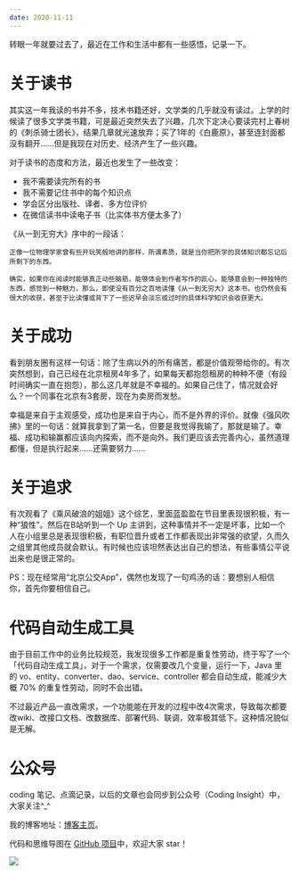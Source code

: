 ```yaml
---
date: 2020-11-11
---
```


转眼一年就要过去了，最近在工作和生活中都有一些感悟，记录一下。

# 关于读书
其实这一年我读的书并不多，技术书籍还好，文学类的几乎就没有读过。上学的时候读了很多文学类书籍，可是最近突然失去了兴趣，几次下定决心要读完村上春树的《刺杀骑士团长》，结果几章就光速放弃；买了1年的《白鹿原》，甚至连封面都没有翻开……但是我现在对历史、经济产生了一些兴趣。

对于读书的态度和方法，最近也发生了一些改变：
* 我不需要读完所有的书
* 我不需要记住书中的每个知识点
* 学会区分出版社、译者、多方位评价
* 在微信读书中读电子书（比实体书方便太多了）

《从一到无穷大》序中的一段话：

    正像一位物理学家曾有些开玩笑般地讲的那样，所谓素质，就是当你把所学的具体知识都忘记后所剩下的东西。

    确实，如果你在阅读时能够真正动些脑筋，能够体会到作者写作的匠心，能够意会到一种独特的东西，感觉到一种魅力，那么，即使没有百分之百地读懂《从一到无穷大》这本书，也仍然会有很大的收获，甚至于比读懂或背下了一些迟早会淡忘或过时的具体科学知识会收获更大。

# 关于成功

看到朋友圈有这样一句话：除了生病以外的所有痛苦，都是价值观带给你的。有次突然想到，自己已经在北京租房4年多了，如果每天都抱怨租房的种种不便（有段时间确实一直在抱怨），那么这几年就是不幸福的。如果自己住了，情况就会好么？一个同事在北京有3套房，现在为卖房而发愁。

幸福是来自于主观感受，成功也是来自于内心，而不是外界的评价。就像《强风吹拂》里的一句话：就算我拿到了第一名，但要是我觉得我输了，那就是输了。幸福、成功和输赢都应该向内探索，而不是向外。我们更应该去完善内心，虽然道理都懂，但是执行起来……还需要努力……

# 关于追求

有次观看了《乘风破浪的姐姐》这个综艺，里面蓝盈盈在节目里表现很积极，有一种“狼性”。然后在B站听到一个 Up 主讲到，这种事情并不一定是坏事，比如一个人在小组里总是表现很积极，有职位晋升或者工作都表现出非常强的欲望，久而久之组里其他成员就会默认。有时候也应该坦然表达出自己的想法，有些事情公平说出来也是很正常的。

PS：现在经常用“北京公交App”，偶然也发现了一句鸡汤的话：要想别人相信你，首先你要相信自己。

# 代码自动生成工具

由于目前工作中的业务比较规范，我发现很多工作都是重复性劳动，终于写了一个「代码自动生成工具」，对于一个需求，仅需要改几个变量，运行一下，Java 里的 vo、entity、converter、dao、service、controller 都会自动生成，能减少大概 70% 的重复性劳动，同时不会出错。

不过最近产品一直改需求，一个功能能在开发的过程中改4次需求，导致每次都要改wiki、改接口文档、改数据库、部署代码、联调，效率极其低下。这种情况貌似是无解。

# 公众号

coding 笔记、点滴记录，以后的文章也会同步到公众号（Coding Insight）中，大家关注^_^

我的博客地址：[博客主页](https://yano-nankai.notion.site/yano-nankai/Yano-Space-ff42bde7acd1467eb3ae63dc0d4a9f8c)。

代码和思维导图在 [GitHub 项目](https://github.com/LjyYano/Thinking_in_Java_MindMapping)中，欢迎大家 star！

![](http://yano.oss-cn-beijing.aliyuncs.com/2019-07-29-qrcode_for_gh_a26ce4572791_258.jpg)
